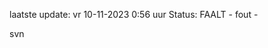 laatste update: 
vr 10-11-2023  0:56   uur 
Status: FAALT - fout - 
<div class="service R">svn</div>